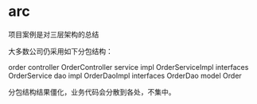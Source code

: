 # arc

项目案例是对三层架构的总结

大多数公司仍采用如下分包结构：

order
  controller
    OrderController
  service
    impl
      OrderServiceImpl
    interfaces
      OrderService
  dao
    impl
      OrderDaoImpl
    interfaces
      OrderDao
  model
    Order
    
   
分包结构结果僵化，业务代码会分散到各处，不集中。   

